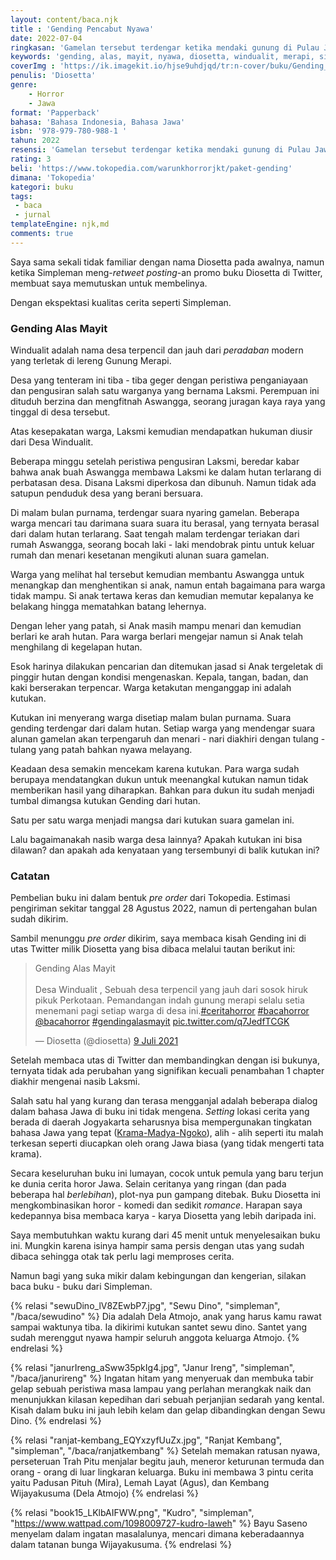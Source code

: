 ```yaml
---
layout: content/baca.njk
title : 'Gending Pencabut Nyawa'
date: 2022-07-04
ringkasan: 'Gamelan tersebut terdengar ketika mendaki gunung di Pulau Jawa. Ia mengartikan, di sekitarmu sedang ada hajatan dari desa gaib. Tapi bukan cuma hajatan, gending yang satu ini dipercaya membawa kutukan sampai merenggut nyawa.'
keywords: 'gending, alas, mayit, nyawa, diosetta, windualit, merapi, sinden, jawa, horror, horor'
coverImg : 'https://ik.imagekit.io/hjse9uhdjqd/tr:n-cover/buku/Gending_Pencabut_Nyawa_1kcaLNm3cS.jpg'
penulis: 'Diosetta'
genre: 
    - Horror
    - Jawa
format: 'Papperback'
bahasa: 'Bahasa Indonesia, Bahasa Jawa'
isbn: '978-979-780-988-1 '
tahun: 2022
resensi: 'Gamelan tersebut terdengar ketika mendaki gunung di Pulau Jawa. Ia mengartikan, di sekitarmu sedang ada hajatan dari desa gaib. Tapi bukan cuma hajatan, gending yang satu ini dipercaya membawa kutukan sampai merenggut nyawa.'
rating: 3
beli: 'https://www.tokopedia.com/warunkhorrorjkt/paket-gending'
dimana: 'Tokopedia'
kategori: buku
tags: 
 - baca
 - jurnal
templateEngine: njk,md
comments: true
---
```


Saya sama sekali tidak familiar dengan nama Diosetta pada awalnya, namun ketika Simpleman meng-*retweet posting*-an promo buku  Diosetta di Twitter, membuat saya memutuskan untuk membelinya.

Dengan ekspektasi kualitas cerita seperti Simpleman.

### Gending Alas Mayit

Windualit adalah nama desa terpencil dan jauh dari *peradaban*  modern yang terletak di lereng Gunung Merapi. 

Desa yang tenteram ini tiba - tiba geger dengan peristiwa penganiayaan dan pengusiran salah satu warganya yang bernama Laksmi. Perempuan ini dituduh berzina dan mengfitnah Aswangga, seorang juragan kaya raya yang tinggal di desa tersebut.

Atas kesepakatan warga, Laksmi kemudian mendapatkan hukuman diusir dari Desa Windualit.

Beberapa minggu setelah peristiwa pengusiran Laksmi, beredar kabar bahwa anak buah Aswangga membawa Laksmi ke dalam hutan terlarang di perbatasan desa. Disana Laksmi diperkosa dan dibunuh. Namun tidak ada satupun penduduk desa yang berani bersuara.

Di malam bulan purnama, terdengar suara nyaring gamelan. Beberapa warga mencari tau darimana suara suara itu berasal, yang ternyata berasal dari dalam hutan terlarang. Saat tengah malam terdengar teriakan dari rumah Aswangga, seorang bocah laki - laki mendobrak pintu untuk keluar rumah dan menari kesetanan mengikuti alunan suara gamelan.

Warga yang melihat hal tersebut kemudian membantu Aswangga untuk menangkap dan menghentikan si anak, namun entah bagaimana para warga tidak mampu. Si anak tertawa keras dan kemudian memutar kepalanya ke belakang hingga mematahkan batang lehernya. 

Dengan leher yang patah, si Anak masih mampu menari dan kemudian berlari ke arah hutan. Para warga berlari mengejar namun si Anak telah menghilang di kegelapan hutan.

Esok harinya dilakukan pencarian dan ditemukan jasad si Anak tergeletak di pinggir hutan dengan kondisi mengenaskan. Kepala, tangan, badan, dan kaki berserakan terpencar. Warga ketakutan menganggap ini adalah kutukan.

Kutukan ini menyerang warga disetiap malam bulan purnama. Suara gending terdengar dari dalam hutan. Setiap warga yang mendengar suara alunan gamelan akan terpengaruh dan menari - nari diakhiri dengan tulang - tulang yang patah bahkan nyawa melayang.

Keadaan desa semakin mencekam karena kutukan. Para warga sudah berupaya mendatangkan dukun untuk meenangkal kutukan namun tidak memberikan hasil yang diharapkan. Bahkan para dukun itu sudah menjadi tumbal dimangsa kutukan Gending dari hutan.

Satu per satu warga menjadi mangsa dari kutukan suara gamelan ini. 

Lalu bagaimanakah nasib warga desa lainnya? Apakah kutukan ini bisa dilawan? dan apakah ada kenyataan yang tersembunyi di balik kutukan ini?

### Catatan

Pembelian buku ini dalam bentuk *pre order* dari Tokopedia. Estimasi pengiriman sekitar tanggal 28 Agustus 2022, namun di pertengahan bulan sudah dikirim.

Sambil menunggu *pre order* dikirim, saya membaca kisah Gending ini di utas Twitter milik Diosetta yang bisa dibaca melalui tautan berikut ini:

<blockquote class="twitter-tweet" data-lang="id" data-dnt="true" data-theme="light"><p lang="in" dir="ltr">Gending Alas Mayit<br><br>Desa Windualit , Sebuah desa terpencil yang jauh dari sosok hiruk pikuk Perkotaan. Pemandangan indah gunung merapi selalu setia menemani pagi setiap warga di desa ini.<a href="https://twitter.com/hashtag/ceritahorror?src=hash&amp;ref_src=twsrc%5Etfw">#ceritahorror</a> <a href="https://twitter.com/hashtag/bacahorror?src=hash&amp;ref_src=twsrc%5Etfw">#bacahorror</a> <a href="https://twitter.com/bacahorror?ref_src=twsrc%5Etfw">@bacahorror</a> <a href="https://twitter.com/hashtag/gendingalasmayit?src=hash&amp;ref_src=twsrc%5Etfw">#gendingalasmayit</a> <a href="https://t.co/q7JedfTCGK">pic.twitter.com/q7JedfTCGK</a></p>&mdash; Diosetta (@diosetta) <a href="https://twitter.com/diosetta/status/1413344287572434944?ref_src=twsrc%5Etfw">9 Juli 2021</a></blockquote> <script async src="https://platform.twitter.com/widgets.js" charset="utf-8"></script>

Setelah membaca utas di Twitter dan membandingkan dengan isi bukunya, ternyata tidak ada perubahan yang signifikan kecuali penambahan 1 chapter diakhir mengenai nasib Laksmi.

Salah satu hal yang kurang dan terasa mengganjal adalah beberapa dialog dalam bahasa Jawa di buku ini tidak mengena. *Setting* lokasi cerita yang berada di daerah Jogyakarta seharusnya bisa mempergunakan tingkatan bahasa Jawa yang tepat ([Krama-Madya-Ngoko](https://id.wikipedia.org/wiki/Krama)), alih - alih seperti itu malah terkesan seperti diucapkan oleh orang Jawa biasa (yang tidak mengerti tata krama).

Secara keseluruhan buku ini lumayan, cocok untuk pemula yang baru terjun ke dunia cerita horor Jawa. Selain ceritanya yang ringan (dan pada beberapa hal *berlebihan*), plot-nya pun gampang ditebak. Buku Diosetta ini mengkombinasikan horor - komedi dan sedikit *romance*. Harapan saya kedepannya bisa membaca karya - karya Diosetta yang lebih daripada ini.

Saya membutuhkan waktu kurang dari 45 menit untuk menyelesaikan buku ini. Mungkin karena isinya hampir sama persis dengan utas yang sudah dibaca sehingga otak tak perlu lagi memproses cerita.

Namun bagi yang suka mikir dalam kebingungan dan kengerian, silakan baca buku - buku dari Simpleman. 

 {% relasi "sewuDino_lV8ZEwbP7.jpg", "Sewu Dino", "simpleman", "/baca/sewudino" %}
 Dia adalah Dela Atmojo, anak yang harus kamu rawat sampai waktunya tiba. Ia dikirimi kutukan santet sewu dino. Santet yang sudah merenggut nyawa hampir seluruh anggota keluarga Atmojo.
 {% endrelasi %}

{% relasi "janurIreng_aSww35pkIg4.jpg", "Janur Ireng", "simpleman", "/baca/janurireng" %}
 Ingatan hitam yang menyeruak dan membuka tabir gelap sebuah peristiwa masa lampau yang perlahan merangkak naik dan menunjukkan kilasan kepedihan dari sebuah perjanjian sedarah yang kental. Kisah dalam buku ini jauh lebih kelam dan gelap dibandingkan dengan Sewu Dino.
 {% endrelasi %}


{% relasi "ranjat-kembang_EQYxzyfUuZx.jpg", "Ranjat Kembang", "simpleman", "/baca/ranjatkembang" %}
 Setelah memakan ratusan nyawa, perseteruan Trah Pitu menjalar begitu jauh, meneror keturunan termuda dan orang - orang di luar lingkaran keluarga. Buku ini membawa 3 pintu cerita yaitu Padusan Pituh (Mira), Lemah Layat (Agus), dan Kembang Wijayakusuma (Dela Atmojo)
 {% endrelasi %}

{% relasi "book15_LKlbAIFWW.png", "Kudro", "simpleman", "https://www.wattpad.com/1098009727-kudro-laweh" %}
  Bayu Saseno menyelam dalam ingatan masalalunya, mencari dimana keberadaannya dalam tatanan bunga Wijayakusuma.
 {% endrelasi %}

